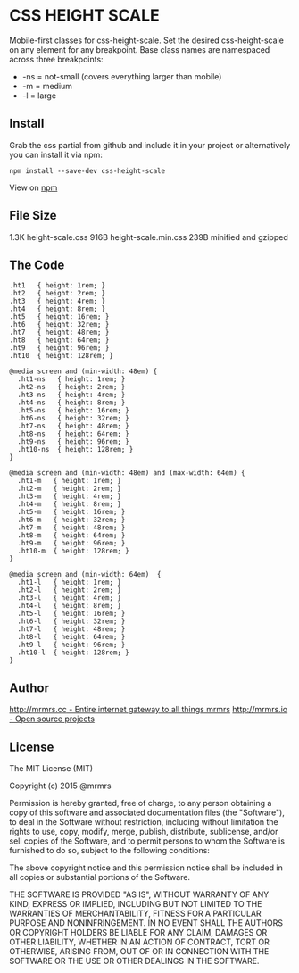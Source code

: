 # CSS HEIGHT SCALE

  Mobile-first classes for css-height-scale.
  Set the desired css-height-scale on any element for any breakpoint.
  Base class names are namespaced across three breakpoints:

*  -ns = not-small (covers everything larger than mobile)
*  -m  = medium
*  -l  = large

## Install
Grab the css partial from github and include it in your project or alternatively
you can install it via npm:
```
npm install --save-dev css-height-scale
```
View on [npm](https://www.npmjs.org/package/css-height-scale)


## File Size

1.3K height-scale.css
916B height-scale.min.css
239B minified and gzipped

## The Code
```
.ht1   { height: 1rem; }
.ht2   { height: 2rem; }
.ht3   { height: 4rem; }
.ht4   { height: 8rem; }
.ht5   { height: 16rem; }
.ht6   { height: 32rem; }
.ht7   { height: 48rem; }
.ht8   { height: 64rem; }
.ht9   { height: 96rem; }
.ht10  { height: 128rem; }

@media screen and (min-width: 48em) {
  .ht1-ns   { height: 1rem; }
  .ht2-ns   { height: 2rem; }
  .ht3-ns   { height: 4rem; }
  .ht4-ns   { height: 8rem; }
  .ht5-ns   { height: 16rem; }
  .ht6-ns   { height: 32rem; }
  .ht7-ns   { height: 48rem; }
  .ht8-ns   { height: 64rem; }
  .ht9-ns   { height: 96rem; }
  .ht10-ns  { height: 128rem; }
}

@media screen and (min-width: 48em) and (max-width: 64em) {
  .ht1-m   { height: 1rem; }
  .ht2-m   { height: 2rem; }
  .ht3-m   { height: 4rem; }
  .ht4-m   { height: 8rem; }
  .ht5-m   { height: 16rem; }
  .ht6-m   { height: 32rem; }
  .ht7-m   { height: 48rem; }
  .ht8-m   { height: 64rem; }
  .ht9-m   { height: 96rem; }
  .ht10-m  { height: 128rem; }
}

@media screen and (min-width: 64em)  {
  .ht1-l   { height: 1rem; }
  .ht2-l   { height: 2rem; }
  .ht3-l   { height: 4rem; }
  .ht4-l   { height: 8rem; }
  .ht5-l   { height: 16rem; }
  .ht6-l   { height: 32rem; }
  .ht7-l   { height: 48rem; }
  .ht8-l   { height: 64rem; }
  .ht9-l   { height: 96rem; }
  .ht10-l  { height: 128rem; }
}

```

## Author

[http://mrmrs.cc - Entire internet gateway to all things mrmrs](http://mrmrs.cc)
[http://mrmrs.io - Open source projects](http://mrmrs.io)

## License

The MIT License (MIT)

Copyright (c) 2015 @mrmrs

Permission is hereby granted, free of charge, to any person obtaining a copy
of this software and associated documentation files (the "Software"), to deal
in the Software without restriction, including without limitation the rights
to use, copy, modify, merge, publish, distribute, sublicense, and/or sell
copies of the Software, and to permit persons to whom the Software is
furnished to do so, subject to the following conditions:

The above copyright notice and this permission notice shall be included in
all copies or substantial portions of the Software.

THE SOFTWARE IS PROVIDED "AS IS", WITHOUT WARRANTY OF ANY KIND, EXPRESS OR
IMPLIED, INCLUDING BUT NOT LIMITED TO THE WARRANTIES OF MERCHANTABILITY,
FITNESS FOR A PARTICULAR PURPOSE AND NONINFRINGEMENT. IN NO EVENT SHALL THE
AUTHORS OR COPYRIGHT HOLDERS BE LIABLE FOR ANY CLAIM, DAMAGES OR OTHER
LIABILITY, WHETHER IN AN ACTION OF CONTRACT, TORT OR OTHERWISE, ARISING FROM,
OUT OF OR IN CONNECTION WITH THE SOFTWARE OR THE USE OR OTHER DEALINGS IN
THE SOFTWARE.


